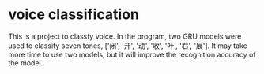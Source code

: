 # voice classification
This is a project to classfy voice.
In the program, two GRU models were used to classify seven tones, ['闭', '开', '动', '收', '叶', '右', '展']. 
It may take more time to use two models, but it will improve the recognition accuracy of the model. 


